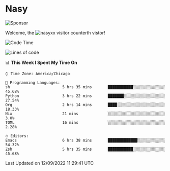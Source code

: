 # Nasy

<!--
<p align="center">
<img height="200" src="https://github-readme-stats.vercel.app/api?username=nasyxx&count_private=true&show_icons=true&theme=dracula&include_all_commits=true"/>
<img height="200" src="https://github-readme-stats.vercel.app/api/top-langs/?username=nasyxx&theme=dracula&hide=html,jupyter+notebook&count_private=true&show_icons=true"/>
</p>

  
----------------
-->

![Sponsor](https://img.shields.io/static/v1.svg?label=Sponsor&message=%E2%9D%A4&logo=GitHub&style=flat&color=pink)
 
Welcome, the ![nasyxx visitor counter](https://count.getloli.com/get/@nasyxx?theme=rule34)th vistor!
 
<!--START_SECTION:waka-->
![Code Time](http://img.shields.io/badge/Code%20Time-2%2C625%20hrs%2044%20mins-blue)

![Lines of code](https://img.shields.io/badge/From%20Hello%20World%20I%27ve%20Written-5%20Million%20lines%20of%20code-blue)

📊 **This Week I Spent My Time On** 

```text
⌚︎ Time Zone: America/Chicago

💬 Programming Languages: 
sh                       5 hrs 35 mins       ███████████░░░░░░░░░░░░░░   45.68% 
Python                   3 hrs 22 mins       ███████░░░░░░░░░░░░░░░░░░   27.54% 
Org                      2 hrs 14 mins       ████░░░░░░░░░░░░░░░░░░░░░   18.33% 
Nix                      21 mins             ░░░░░░░░░░░░░░░░░░░░░░░░░   3.0% 
TOML                     16 mins             ░░░░░░░░░░░░░░░░░░░░░░░░░   2.28%

🔥 Editors: 
Emacs                    6 hrs 38 mins       █████████████░░░░░░░░░░░░   54.32% 
Zsh                      5 hrs 35 mins       ███████████░░░░░░░░░░░░░░   45.68%

```


 Last Updated on 12/09/2022 11:29:41 UTC
<!--END_SECTION:waka-->

<!-- ![visitors](https://visitor-badge.laobi.icu/badge?page_id=nasyxx.nasyxx) -->
